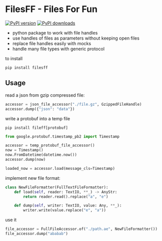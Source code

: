 # FilesFF - Files For Fun

[![PyPI version](https://img.shields.io/pypi/v/fileff.svg)](https://pypi.python.org/pypi/filesff/) [![PyPI downloads](https://img.shields.io/pypi/dm/filesff.svg)](https://pypi.python.org/pypi/filesff/)

* python package to work with file handles
* use handles of files as parameters without keeping open files
* replace file handles easily with mocks
* handle many file types with generic protocol

to install

```shell
pip install filesff
```

## Usage

read a json from gzip compressed file:

```python
accessor = json_file_accessor("./file.gz", GzippedFileHandle)
accessor.dump({"json": "data"})
```

write a protobuf into a temp file
```shell
pip install fileff[protobuf]
```

```python
from google.protobuf.timestamp_pb2 import Timestamp

accessor = temp_protobuf_file_accessor()
now = Timestamp()
now.FromDatetime(datetime.now())
accessor.dump(now)

loaded_now = accessor.load(message_cls=Timestamp)
```

implement new file format:

```python
class NewFileFormatter(FullTextFileFormatter):
    def load(self, reader: TextIO, **_) -> AnyStr:
        return reader.read().replace("a", "e")

    def dump(self, writer: TextIO, value: Any, **_):
        writer.write(value.replace("e", "a"))
```

use it 
```python
file_accessor = FullFileAccessor.of("./path.ae", NewFileFormatter())
file_accessor.dump("ababab")
```


